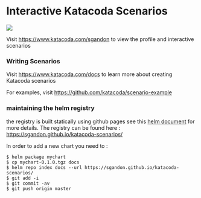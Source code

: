 # Interactive Katacoda Scenarios

[![](http://shields.katacoda.com/katacoda/sgandon/count.svg)](https://www.katacoda.com/sgandon "Get your profile on Katacoda.com")

Visit https://www.katacoda.com/sgandon to view the profile and interactive scenarios

### Writing Scenarios
Visit https://www.katacoda.com/docs to learn more about creating Katacoda scenarios

For examples, visit https://github.com/katacoda/scenario-example

### maintaining the helm registry
the registry is built statically using github pages
see this [helm document](https://github.com/helm/helm/blob/master/docs/chart_repository.md#github-pages-example) for more details.
The registry can be found here : https://sgandon.github.io/katacoda-scenarios/

In order to add a new chart you need to :
```
$ helm package mychart
$ cp mychart-0.1.0.tgz docs
$ helm repo index docs --url https://sgandon.github.io/katacoda-scenarios/
$ git add -i
$ git commit -av
$ git push origin master
```
